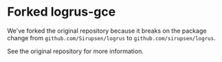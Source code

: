 # Forked logrus-gce
We've forked the original repository because it breaks on the package change from `github.com/Sirupsen/logrus` to `github.com/sirupsen/logrus`.

See the original repository for more information.